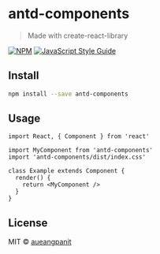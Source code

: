 # antd-components

> Made with create-react-library

[![NPM](https://img.shields.io/npm/v/antd-components.svg)](https://www.npmjs.com/package/antd-components) [![JavaScript Style Guide](https://img.shields.io/badge/code_style-standard-brightgreen.svg)](https://standardjs.com)

## Install

```bash
npm install --save antd-components
```

## Usage

```tsx
import React, { Component } from 'react'

import MyComponent from 'antd-components'
import 'antd-components/dist/index.css'

class Example extends Component {
  render() {
    return <MyComponent />
  }
}
```

## License

MIT © [aueangpanit](https://github.com/aueangpanit)
